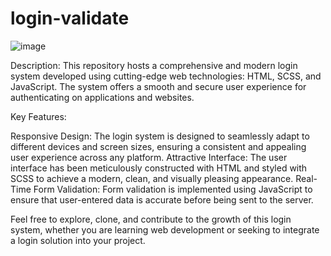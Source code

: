 # login-validate
![image](https://github.com/conradojuliosisnero/login-validate/assets/111514635/6907a0b0-0321-4d62-8648-da6fc107b309)

Description:
This repository hosts a comprehensive and modern login system developed using cutting-edge web technologies: HTML, SCSS, and JavaScript. The system offers a smooth and secure user experience for authenticating on applications and websites.

Key Features:

Responsive Design: The login system is designed to seamlessly adapt to different devices and screen sizes, ensuring a consistent and appealing user experience across any platform.
Attractive Interface: The user interface has been meticulously constructed with HTML and styled with SCSS to achieve a modern, clean, and visually pleasing appearance.
Real-Time Form Validation: Form validation is implemented using JavaScript to ensure that user-entered data is accurate before being sent to the server.

Feel free to explore, clone, and contribute to the growth of this login system, whether you are learning web development or seeking to integrate a login solution into your project.
